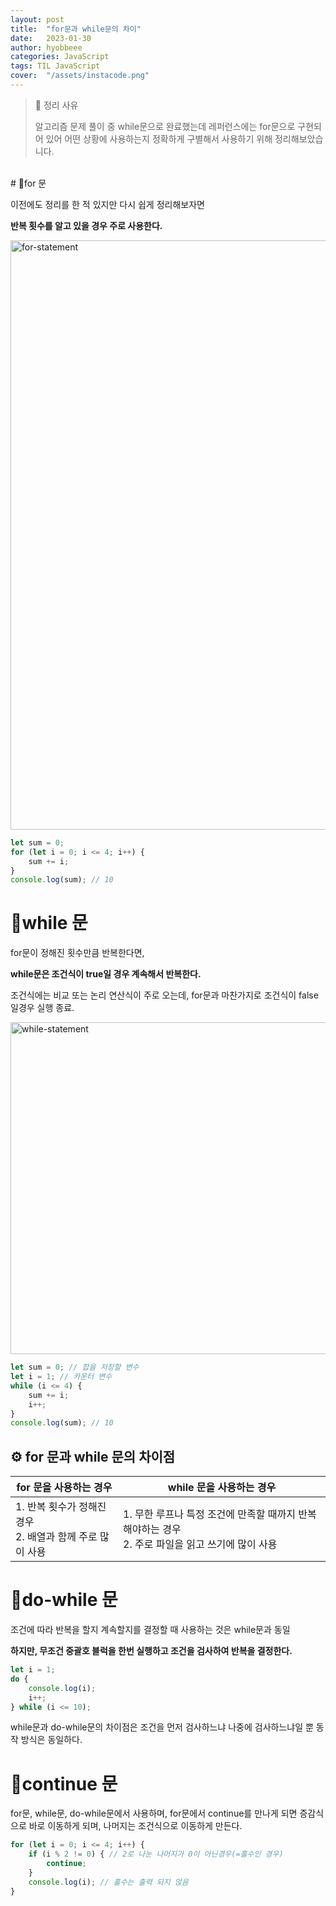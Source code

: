 ```yaml
---
layout: post
title:  "for문과 while문의 차이"
date:   2023-01-30
author: hyobbeee
categories: JavaScript
tags: TIL JavaScript
cover:  "/assets/instacode.png"
---
```


> 🎃 정리 사유
>
>알고리즘 문제 풀이 중 while문으로 완료했는데 레퍼런스에는 for문으로 구현되어 있어 어떤 상황에 사용하는지 정확하게 구별해서 사용하기 위해 정리해보았습니다.
<br>
# 📍for 문

이전에도 정리를 한 적 있지만 다시 쉽게 정리해보자면

**반복 횟수를 알고 있을 경우 주로 사용한다.**

<img width="943" alt="for-statement" src="https://user-images.githubusercontent.com/99409757/216072423-940a4c24-9de7-4cc6-932b-c45a8e1dbe13.png">

```jsx
let sum = 0;
for (let i = 0; i <= 4; i++) {
	sum += i;
}
console.log(sum); // 10
```

# 📍while 문

for문이 정해진 횟수만큼 반복한다면, 

**while문은 조건식이 true일 경우 계속해서 반복한다.**

조건식에는 비교 또는 논리 연산식이 주로 오는데, for문과 마찬가지로 조건식이 false 일경우 실행 종료.

<img width="531" alt="while-statement" src="https://user-images.githubusercontent.com/99409757/216072405-0f6003c0-e28f-452c-88ed-78ebdfe000fd.png">

```jsx
let sum = 0; // 합을 저장할 변수
let i = 1; // 카운터 변수
while (i <= 4) {
	sum += i;
	i++;
}
console.log(sum); // 10
```

## ⚙️ for 문과 while 문의 차이점

| for 문을 사용하는 경우 | while 문을 사용하는 경우 |
| --- | --- |
1. 반복 횟수가 정해진 경우 <br> 2. 배열과 함께 주로 많이 사용 |1. 무한 루프나 특정 조건에 만족할 때까지 반복해야하는 경우<br>2. 주로 파일을 읽고 쓰기에 많이 사용

# 📍do-while 문

조건에 따라 반복을 할지 계속할지를 결정할 때 사용하는 것은 while문과 동일

**하지만, 무조건 중괄호 블럭을 한번 실행하고 조건을 검사하여 반복을 결정한다.** 

```js
let i = 1;
do {
	console.log(i);
	i++;
} while (i <= 10);
```

while문과 do-while문의 차이점은 조건을 먼저 검사하느냐 나중에 검사하느냐일 뿐 동작 방식은 동일하다.

# 📍continue 문

for문, while문, do-while문에서 사용하며, for문에서 continue를 만나게 되면 증감식으로 바로 이동하게 되며, 나머지는 조건식으로 이동하게 만든다.

```js
for (let i = 0; i <= 4; i++) {
	if (i % 2 != 0) { // 2로 나눈 나머지가 0이 아닌경우(=홀수인 경우)
		continue;
	}
	console.log(i); // 홀수는 출력 되지 않음
}
```